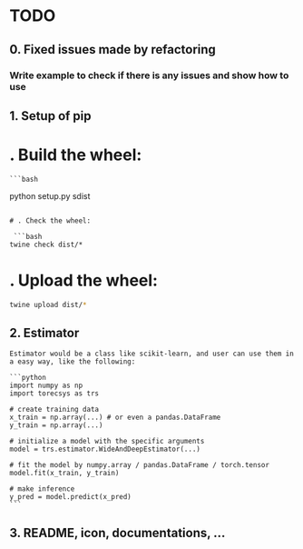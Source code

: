 # TODO

## 0. Fixed issues made by refactoring

### Write example to check if there is any issues and show how to use

## 1. Setup of pip
   # . Build the wheel:

    ```bash 
   python setup.py sdist
   ```

   # . Check the wheel:

    ```bash
   twine check dist/*
   ```

   # . Upload the wheel:

   ```bash
   twine upload dist/*
   ```

## 2. Estimator 
    Estimator would be a class like scikit-learn, and user can use them in a easy way, like the following:

    ```python
    import numpy as np
    import torecsys as trs

    # create training data
    x_train = np.array(...) # or even a pandas.DataFrame
    y_train = np.array(...)

    # initialize a model with the specific arguments
    model = trs.estimator.WideAndDeepEstimator(...)

    # fit the model by numpy.array / pandas.DataFrame / torch.tensor
    model.fit(x_train, y_train)

    # make inference
    y_pred = model.predict(x_pred)
    ```

## 3. README, icon, documentations, ...
